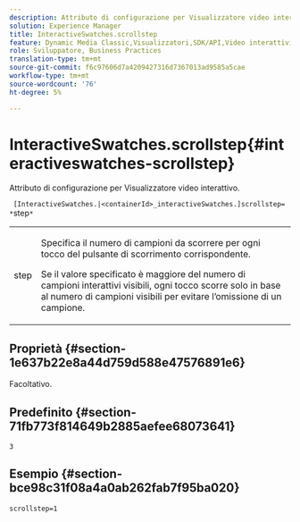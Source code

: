 ```yaml
---
description: Attributo di configurazione per Visualizzatore video interattivo.
solution: Experience Manager
title: InteractiveSwatches.scrollstep
feature: Dynamic Media Classic,Visualizzatori,SDK/API,Video interattivi
role: Sviluppatore, Business Practices
translation-type: tm+mt
source-git-commit: f6c97606d7a4209427316d7367013ad9585a5cae
workflow-type: tm+mt
source-wordcount: '76'
ht-degree: 5%

---
```



# InteractiveSwatches.scrollstep{#interactiveswatches-scrollstep}

Attributo di configurazione per Visualizzatore video interattivo.

` [InteractiveSwatches.|<containerId>_interactiveSwatches.]scrollstep= *`step`*`

<table id="table_441553CD34C94A58A9D7CBF772DEDDB6"> 
 <tbody> 
  <tr> 
   <td colname="col1"> <p> <span class="codeph"><span class="varname"> step</span></span> </p> </td> 
   <td colname="col2"> <p>Specifica il numero di campioni da scorrere per ogni tocco del pulsante di scorrimento corrispondente. </p> <p>Se il valore specificato è maggiore del numero di campioni interattivi visibili, ogni tocco scorre solo in base al numero di campioni visibili per evitare l’omissione di un campione. </p> </td> 
  </tr> 
 </tbody> 
</table>

## Proprietà {#section-1e637b22e8a44d759d588e47576891e6}

Facoltativo.

## Predefinito {#section-71fb773f814649b2885aefee68073641}

`3`

## Esempio {#section-bce98c31f08a4a0ab262fab7f95ba020}

```
scrollstep=1
```

